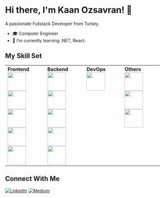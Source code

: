 # Hi there, I'm Kaan Ozsavran! 👋
 A passionate Fullstack Developer from Turkey.

 
- 🎓 Computer Engineer
- 🌱 I’m currently learning .NET, React.



## My Skill Set

<table>
  <tr>
    <td align="left" width="200" height="150">
      <strong>Frontend</strong><br>
      <a href="https://developer.mozilla.org/en-US/docs/Web/HTML" target="_blank">
        <img src="https://cdn.jsdelivr.net/gh/devicons/devicon/icons/html5/html5-original.svg" width="60" height="60"/>
      </a>
      <a href="https://reactjs.org/" target="_blank">
  <img src="https://cdn.jsdelivr.net/gh/devicons/devicon/icons/react/react-original.svg" width="60" height="60"/>
</a>
      <a href="https://developer.mozilla.org/en-US/docs/Web/CSS" target="_blank">
        <img src="https://cdn.jsdelivr.net/gh/devicons/devicon/icons/css3/css3-original.svg" width="60" height="60"/>
      </a>
      <a href="https://developer.mozilla.org/en-US/docs/Web/JavaScript" target="_blank">
        <img src="https://cdn.jsdelivr.net/gh/devicons/devicon/icons/javascript/javascript-original.svg" width="60" height="60"/>
      </a>
      <a href="https://getbootstrap.com/" target="_blank">
        <img src="https://cdn.jsdelivr.net/gh/devicons/devicon/icons/bootstrap/bootstrap-original.svg" width="60" height="60"/>
      </a>
    </td>
    <td align="left" width="200" height="150">
      <strong>Backend</strong><br> 
      <a href="https://dotnet.microsoft.com/" target="_blank">
        <img src="https://cdn.jsdelivr.net/gh/devicons/devicon/icons/dotnetcore/dotnetcore-original.svg" width="60" height="60"/>
      </a>
      <a href="https://docs.microsoft.com/en-us/dotnet/csharp/" target="_blank">
        <img src="https://cdn.jsdelivr.net/gh/devicons/devicon/icons/csharp/csharp-original.svg" width="60" height="60"/>
      </a>
      <a href="https://www.microsoft.com/en-us/sql-server" target="_blank">
        <img src="https://cdn.jsdelivr.net/gh/devicons/devicon/icons/microsoftsqlserver/microsoftsqlserver-plain.svg" width="60" height="60"/>
      </a>
     <br>
     <a href="https://www.sqlite.org/" target="_blank">
    <img src="https://cdn.jsdelivr.net/gh/devicons/devicon/icons/sqlite/sqlite-original.svg" width="60" height="60"/>
</a>
      <a href="https://git-scm.com/" target="_blank">
        <img src="https://cdn.jsdelivr.net/gh/devicons/devicon/icons/git/git-original.svg" width="60" height="60"/>
      </a>
    </td>
<td align="left" width="200" height="150" valign="top">
  <strong>DevOps</strong><br>
  <a href="https://www.docker.com/" target="_blank">
    <img src="https://cdn.jsdelivr.net/gh/devicons/devicon/icons/docker/docker-original.svg" width="60" height="60"/>
  </a>
</td>
   <td align="left" width="200" height="150" valign="top">
      <strong>Others</strong><br>
      <a href="https://httpd.apache.org/" target="_blank">
        <img src="https://cdn.jsdelivr.net/gh/devicons/devicon/icons/apache/apache-original.svg" width="60" height="60"/>
      </a>
    <a href="https://www.rabbitmq.com/" target="_blank">
  <img src="https://cdn.jsdelivr.net/gh/devicons/devicon/icons/rabbitmq/rabbitmq-original.svg" width="60" height="60"/>
</a>
      <a href="https://www.postman.com/" target="_blank">
        <img src="https://cdn.jsdelivr.net/gh/devicons/devicon/icons/postman/postman-original.svg" width="60" height="60"/>
      </a>
    </td>
  </tr>
</table>


## Connect With Me

[![LinkedIn](https://img.shields.io/badge/LinkedIn-%230A66C2.svg?&style=for-the-badge&logo=linkedin&logoColor=white)](https://www.linkedin.com/in/kaanozsavran/)
[![Medium](https://img.shields.io/badge/Medium-%2312100E.svg?&style=for-the-badge&logo=medium&logoColor=white)](https://medium.com/@kaanozsavran)
